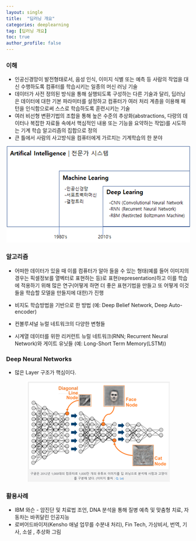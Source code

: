 ```yaml
---
layout: single
title:  "딥러닝 개요"
categories: deeplearning
tag: [딥러닝 개요]
toc: true
author_profile: false
---
```


### 이해

* 인공신경망이 발전형태로서, 음성 인식, 이미지 식별 또는 예측 등 사람의 작업을 대신 수행하도록 컴퓨터를 학습시키는 일종의 머신 러닝 기술
* 데이터가 사전 정의된 방식을 통해 실행되도록 구성하는 다른 기술과 달리, 딥러닝은 데이터에 대한 기본 파라미터를 설정하고 컴퓨터가 여러 처리 계층을 이용해 패턴을 인식함으로써 스스로 학습하도록 훈련시키는 기술
* 여러 비선형 변환기법의 조합을 통해 높은 수준의 추상화(abstractions, 다량의 데이터나 복잡한 자료들 속에서 핵심적인 내용 또는 기능을 요약하는 작업)를 시도하는 기계 학습 알고리즘의 집합으로 정의
* 큰 틀에서 사람의 사고방식을 컴퓨터에게 가르치는 기계학습의 한 분야 

<center><img src="../../images/2022-04-17-deeplearning-1/pic01.png" /></center>


### 알고리즘
* 어떠한 데이터가 있을 때 이를 컴퓨터가 알아 들을 수 있는 형태(예를 들어 이미지의 경우는 픽셀정보를 열벡터로 표현하는 등)로 표현(representation)하고 이를 학습에 적용하기 위해 많은 연구(어떻게 하면 더 좋은 표현기법을 만들고 또 어떻게 이것들을 학습할 모델을 만들지에 대한)가 진행

* 비지도 학습방법을 기반으로 한 방법 (예: Deep Belief Network, Deep Auto-encoder)
* 컨볼루셔널 뉴럴 네트워크의 다양한 변형들
* 시계열 데이터를 위한 리커런트 뉴럴 네트워크(RNN; Recurrent Neural Network)와 게이트 유닛들 (예: Long-Short Term Memory(LSTM))


### Deep Neural Networks
* 많은 Layer 구조가 핵심이다.
  
<center><img src="../../images/2022-04-17-deeplearning-1/pic02.png" /></center>


### 활용사례
* IBM 와슨 - 암진단 및 치료법 조언, DNA 분석을 통해 질병 예측 및 맞춤형 치료, 자동차는 바퀴달린 인공지능
* 로버어드바이저(Kensho 애널 업무를 수분내 처리), Fin Tech, 가상비서, 번역, 기사, 소설 , 추상화 그림
